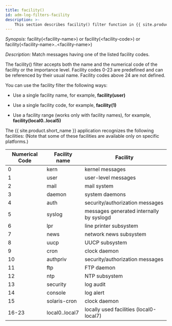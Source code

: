 ```yaml
---
title: facility()
id: adm-log-filters-facility
description: >-
	This section describes facility() filter function in {{ site.product.short_name }}.
---
```


*Synopsis:* facility(\<facility-name\>) or facility(\<facility-code\>) or facility(\<facility-name\>..\<facility-name\>)

*Description:* Match messages having one of the listed facility codes.

The facility() filter accepts both the name and the numerical code of
the facility or the importance level. Facility codes 0-23 are predefined
and can be referenced by their usual name. Facility codes above 24 are
not defined.

You can use the facility filter the following ways:

- Use a single facility name, for example, **facility(user)**

- Use a single facility code, for example, **facility(1)**

- Use a facility range (works only with facility names), for example,
    **facility(local0..local5)**

The {{ site.product.short_name }} application recognizes the following facilities: (Note
that some of these facilities are available only on specific platforms.)

| Numerical Code  |Facility name   |Facility|
| ----------------|----------------|------------|
| 0               |kern            |kernel messages|
| 1               |user            |user-level messages|
| 2               |mail            |mail system|
| 3               |daemon          |system daemons|
| 4               |auth            |security/authorization messages|
| 5               |syslog          |messages generated internally by syslogd|
| 6               |lpr             |line printer subsystem|
| 7               |news            |network news subsystem|
| 8               |uucp            |UUCP subsystem|
| 9               |cron            |clock daemon|
| 10              |authpriv        |security/authorization messages|
| 11              |ftp             |FTP daemon|
| 12              |ntp             |NTP subsystem|
| 13              |security        |log audit|
| 14              |console         |log alert|
| 15              |solaris-cron    |clock daemon|
| 16-23           |local0..local7  |locally used facilities (local0-local7)|
